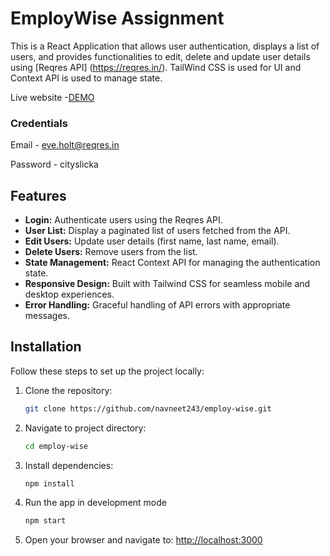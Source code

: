 # EmployWise Assignment

This is a React Application that allows user authentication, displays a list of users, and provides functionalities to edit, delete and update user details using [Reqres API] (https://reqres.in/). 
TailWind CSS is used for UI and Context API is used to manage state.

Live website -[DEMO](https://usermanageemploywise.netlify.app)

### Credentials
Email - eve.holt@reqres.in

Password - cityslicka

## Features

- **Login:** Authenticate users using the Reqres API.
- **User List:** Display a paginated list of users fetched from the API.
- **Edit Users:** Update user details (first name, last name, email).
- **Delete Users:** Remove users from the list.
- **State Management:** React Context API for managing the authentication state.
- **Responsive Design:** Built with Tailwind CSS for seamless mobile and desktop experiences.
- **Error Handling:** Graceful handling of API errors with appropriate messages.

## Installation

Follow these steps to set up the project locally:

1. Clone the repository:
    ``` bash 
    git clone https://github.com/navneet243/employ-wise.git 
2. Navigate to project directory:
    ```bash
    cd employ-wise
3. Install dependencies: 
    ```bash 
    npm install
4. Run the app in development mode
    ```bash 
    npm start
5. Open your browser and navigate to: [http://localhost:3000](http://localhost:3000)
